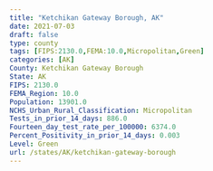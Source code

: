 ```yaml
---
title: "Ketchikan Gateway Borough, AK"
date: 2021-07-03
draft: false
type: county
tags: [FIPS:2130.0,FEMA:10.0,Micropolitan,Green]
categories: [AK]
County: Ketchikan Gateway Borough
State: AK
FIPS: 2130.0
FEMA_Region: 10.0
Population: 13901.0
NCHS_Urban_Rural_Classification: Micropolitan
Tests_in_prior_14_days: 886.0
Fourteen_day_test_rate_per_100000: 6374.0
Percent_Positivity_in_prior_14_days: 0.003
Level: Green
url: /states/AK/ketchikan-gateway-borough
---
```



